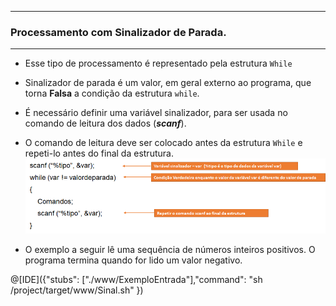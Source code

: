 
---
### Processamento com Sinalizador de Parada.
---
+ Esse tipo de processamento é representado pela estrutura ```While```
+ Sinalizador de parada é um valor, em geral externo ao programa, que torna <b>Falsa</b> a condição da estrutura ```while```. 
+ É necessário definir uma variável sinalizador, para ser usada no comando de leitura dos dados (***scanf***).
+ O comando de leitura deve ser colocado antes da estrutura ```While``` e repeti-lo antes do final da estrutura.
![while](/markdowns/while2.png)

+ O exemplo a seguir lê uma sequência de números inteiros positivos. O programa termina quando for lido um valor negativo.

@[IDE]({"stubs": ["./www/ExemploEntrada"],"command": "sh /project/target/www/Sinal.sh"
})


